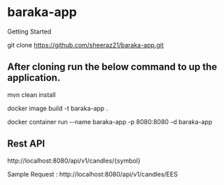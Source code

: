 # baraka-app


Getting Started

git clone https://github.com/sheeraz21/baraka-app.git

## After cloning run the below command to up the application.
mvn clean install

docker image build -t baraka-app .

docker container run --name baraka-app -p 8080:8080 -d baraka-app

## Rest API 

http://localhost:8080/api/v1/candles/{symbol}

Sample Request : http://localhost:8080/api/v1/candles/EES



 

